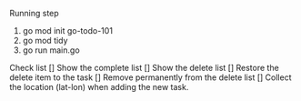 Running step
1. go mod init go-todo-101
2. go mod tidy
3. go run main.go



Check list
[] Show the complete list
[] Show the delete list
[] Restore the delete item to the task
[] Remove permanently from the delete list
[] Collect the location (lat-lon) when adding the new task.
